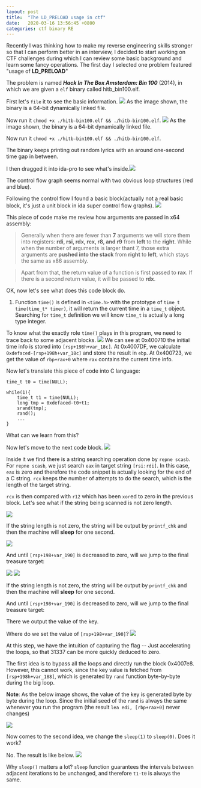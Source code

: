 ```yaml
---
layout: post
title:  "The LD_PRELOAD usage in ctf"
date:   2020-03-16 13:56:45 +0800
categories: ctf binary RE
---
```


Recently I was thinking how to make my reverse engineering skills stronger so that I can perform better in an interview, I decided to start working on CTF challenges during which I can review some basic background and learn some fancy operations. The first day I selected one problem featured "usage of **LD_PRELOAD**"

The problem is named ***Hack In The Box Amsterdam: Bin 100*** (2014), in which we are given a `elf` binary called hitb_bin100.elf.

First let's `file` it to see the basic information.
![](imgs/20200311-114439.png)
As the image shown, the binary is a 64-bit dynamically linked file.

Now run it `chmod +x ./hitb-bin100.elf && ./hitb-bin100.elf`.
![](imgs/20200311-114647.png)
As the image shown, the binary is a 64-bit dynamically linked file.

Now run it `chmod +x ./hitb-bin100.elf && ./hitb-bin100.elf`.

The binary keeps printing out random lyrics with an around one-second time gap in between.

I then dragged it into ida-pro to see what's inside.![](imgs/20200311-114836.png) 

The control flow graph seems normal with two obvious loop structures (red and blue).

Following the control flow I found a basic block(actually not a real basic block, it's just a unit block in ida super control flow graphs). 
![](imgs/20200311-115032.png)

This piece of code make me review how arguments are passed in x64 assembly:

> Generally when there are fewer than **7** arguments we will store them into registers: **rdi, rsi, rdx, rcx, r8, and r9** from **left** to the **right**. While when the number of arguments is larger thant 7, those extra arguments are **pushed into the stack** from **right** to **left**, which stays the same as x86 assembly.

> Apart from that, the return value of a function is first passed to **rax**. If there is a second return value, it will be passed to **rdx**.

OK, now let's see what does this code block do.
1. Function `time()` is defined in `<time.h>` with the prototype of `time_t time(time_t* timer)`, it will return the current time in a `time_t` object. Searching for `time_t` definition we will know `time_t` is actually a long type integer.

To know what the exactly role `time()` plays in this program, we need to trace back to some adjacent blocks.
![](imgs/20200317-122850.png)
We can see at 0x400710 the initial time info is stored into `[rsp+198h+var_18c]`. At 0x4007DF, we calculate `0xdefaced-[rsp+198h+var_18c]` and store the result in `ebp`. At 0x400723, we get the value of `rbp+rax+0` where `rax` contains the current time info.

Now let's translate this piece of code into C language:
```
time_t t0 = time(NULL);

while(1){
	time_t t1 = time(NULL);
	long tmp = 0xdefaced-t0+t1;
	srand(tmp);
	rand();
	...
}
```
What can we learn from this?
<!--If we have `t1-t0` unchanged, the seed of `rand()` will be unchanged, and therefore the **peudo-random number sequence** generated by `rand()` will be the same, whenever you run the program.-->


<!--1. The prototype of `time()` in C is `time_t time (time_t* timer)`, it will return the current time information in a `time_t` struct object.
2. After that, the address of that  `time_t` object is  passed to `srand` as the argument. The `srand()` function is to initialize the psedu-random number generator with the current time info.
3. `rand()` function executes, producing a psedu-random number and stores it in register `r13d`. (Note that `d` in `r13d` refers to `double-word` which means `r13d` has the size of 32 bits.)
4. The value of `r13d` is stored to `[rsp+rbx+198h+var_188]` and then the lyric with the offset `[rbx*8]` in `funny` variable is fetched and stored into `r13`.-->

Now let's move to the next code block.
![](imgs/20200311-123753.png)

Inside it we find there is a string searching operation done by `repne scasb`. For `repne scasb`, we just search `eax` in target string `[rsi:rdi]`. In this case, `eax` is zero and therefore the code snippet is actually looking for the end of a C string. `rcx` keeps the number of attempts to do the search, which is the length of the target string.

`rcx` is then compared with `r12` which has been `xor`ed to zero in the previous block. Let's see what if the string being scanned is not zero length.

![](imgs/20200311-124748.png)

If the string length is not zero, the string will be output by `printf_chk` and then the machine will **sleep** for one second.

![](imgs/20200311-124917.png)

And until `[rsp+198+var_190]` is decreased to zero, will we jump to the final treasure target:

![](imgs/20200311-125010.png)
![](imgs/20200311-124748.png)

If the string length is not zero, the string will be output by `printf_chk` and then the machine will **sleep** for one second.


And until `[rsp+198+var_190]` is decreased to zero, will we jump to the final treasure target:

There we output the value of the key.

Where do we set the value of `[rsp+198+var_190]`?
![](imgs/20200311-125140.png)

At this step, we have the intuition of capturing the flag -- Just accelerating the loops, so that 31337 can be more quickly deduced to zero.

The first idea is to bypass all the loops and directly run the block 0x4007e8. However, this cannot work, since the key value is fetched from `[rsp+198h+var_188]`, which is generated by `rand` function byte-by-byte during the big loop.

**Note**: As the below image shows, the value of the key is generated byte by byte during the loop. Since the initial seed of the `rand` is always the same whenever you run the program (the result `lea edi, [rbp+rax+0]` never changes)

![](imgs/20200311-131024.png)

Now comes to the second idea, we change the `sleep(1)` to `sleep(0)`. Does it work?

No. The result is like below.
![](imgs/20200311-143849.png)

Why `sleep()` matters a lot? `sleep` function guarantees  the intervals between adjacent iterations to be unchanged, and therefore `t1-t0` is always the same.






